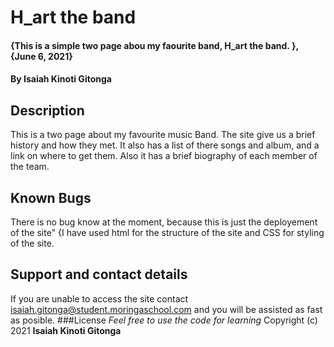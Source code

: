 # H_art the band
#### {This is a simple two page abou my faourite band, H_art the band. }, {June 6, 2021}
#### By **Isaiah Kinoti Gitonga**
## Description
This is a two page about my favourite music Band. The site give us a brief history and how they met. It also has a list of there songs and album, and a link on where to get them. Also it has a brief biography of each member of the team.

## Known Bugs
There is no bug know at the moment, because this is just the deployement of the site"
{I have used html for the structure of the site and CSS for styling of the site.
## Support and contact details
If you are unable to access the site contact isaiah.gitonga@student.moringaschool.com and you will be assisted as fast as posible.
###License
*Feel free to use the code for learning*
Copyright (c) 2021 **Isaiah Kinoti Gitonga**